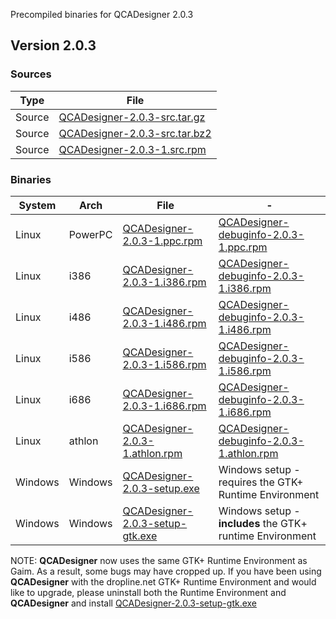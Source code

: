Precompiled binaries for QCADesigner 2.0.3

## Version 2.0.3

### Sources

Type | File
------------ | -----------
Source | [QCADesigner-2.0.3-src.tar.gz](./QCADesigner-2.0.3-src.tar.gz)
Source | [QCADesigner-2.0.3-src.tar.bz2](./QCADesigner-2.0.3-src.tar.bz2)
Source | [QCADesigner-2.0.3-1.src.rpm](./QCADesigner-2.0.3-src.tar.gz)

### Binaries

System | Arch | File | -
----- | ----- | ------ | -----
Linux | PowerPC | [QCADesigner-2.0.3-1.ppc.rpm](./QCADesigner-2.0.3-1.ppc.rpm) | [QCADesigner-debuginfo-2.0.3-1.ppc.rpm](./QCADesigner-debuginfo-2.0.3-1.ppc.rpm)
Linux | i386 | [QCADesigner-2.0.3-1.i386.rpm](./QCADesigner-2.0.3-1.i386.rpm) | [QCADesigner-debuginfo-2.0.3-1.i386.rpm](./QCADesigner-debuginfo-2.0.3-1.i386.rpm)
Linux | i486 | [QCADesigner-2.0.3-1.i486.rpm](./QCADesigner-2.0.3-1.i486.rpm) | [QCADesigner-debuginfo-2.0.3-1.i486.rpm](./QCADesigner-debuginfo-2.0.3-1.i486.rpm)
Linux | i586 | [QCADesigner-2.0.3-1.i586.rpm](./QCADesigner-2.0.3-1.i586.rpm) | [QCADesigner-debuginfo-2.0.3-1.i586.rpm](./QCADesigner-debuginfo-2.0.3-1.i586.rpm)
Linux | i686 | [QCADesigner-2.0.3-1.i686.rpm](./QCADesigner-2.0.3-1.i686.rpm) | [QCADesigner-debuginfo-2.0.3-1.i686.rpm](./QCADesigner-debuginfo-2.0.3-1.i686.rpm)
Linux | athlon | [QCADesigner-2.0.3-1.athlon.rpm](./QCADesigner-2.0.3-1.athlon.rpm) | [QCADesigner-debuginfo-2.0.3-1.athlon.rpm](./QCADesigner-debuginfo-2.0.3-1.athlon.rpm)
Windows | Windows | [QCADesigner-2.0.3-setup.exe](./QCADesigner-2.0.3-setup.exe) | Windows setup - requires the GTK+ Runtime Environment
Windows | Windows | [QCADesigner-2.0.3-setup-gtk.exe](./QCADesigner-2.0.3-setup-gtk.exe) | Windows setup - **includes** the GTK+ runtime Environment

NOTE: **QCADesigner** now uses the same GTK+ Runtime Environment as Gaim. As a result, some bugs may have cropped up. If you have been using **QCADesigner** with the dropline.net GTK+ Runtime Environment and would like to upgrade, please uninstall both the Runtime Environment and **QCADesigner** and install [QCADesigner-2.0.3-setup-gtk.exe](./QCADesigner-2.0.3-setup-gtk.exe)
